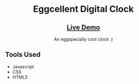 <h1 align="center">Eggcellent Digital Clock</h1>
<h2 align="center"><a  href="https://chloe-trn.github.io/egg-cellent-clock/">Live Demo</a></h2>
<p align="center"> An eggspecially cool clock :)</p>

## Tools Used
* Javascript
* CSS
* HTML5

